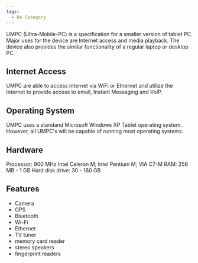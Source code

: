 ```yaml
---
tags:
  - No Category
---
```

UMPC (Ultra-Mobile-PC) is a specification for a smaller version of
tablet PC. Major uses for the device are Internet access and media
playback. The device also provides the similar functionality of a
regular laptop or desktop PC.

## Internet Access

UMPC are able to access internet via WiFi or Ethernet and utilize the
Internet to provide access to email, Instant Messaging and VoIP.

## Operating System

UMPC uses a standand Microsoft Windows XP Tablet operating system.
However, all UMPC's will be capable of running most operating systems.

## Hardware

Processor: 900 MHz Intel Celeron M; Intel Pentium M; VIA C7-M
RAM: 256 MB - 1 GB
Hard disk drive: 30 - 160 GB

## Features

- Camera
- GPS
- Bluetooth
- Wi-Fi
- Ethernet
- TV tuner
- memory card reader
- stereo speakers
- fingerprint readers